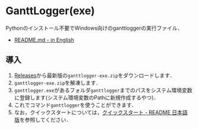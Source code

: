 # GanttLogger(exe)
Pythonのインストール不要でWindows向けのganttloggerの実行ファイル．
- [README.md - in English](https://github.com/KagenoMoheji/GanttLogger/blob/master/exe/README.md)

## 導入
1. [Releases](https://github.com/KagenoMoheji/GanttLogger/releases)から最新版の`ganttlogger-exe.zip`をダウンロードします．
2. `ganttlogger-exe.zip`を解凍します．
3. `ganttlogger.exe`があるフォルダ`ganttlogger`までのパスをシステム環境変数に登録します(システム環境変数のPathに新規作成するやつ)．
4. これでコマンド`ganttlogger`を使うことができます．
5. なお，クイックスタートについては，[クイックスタート - README 日本語版](https://github.com/KagenoMoheji/GanttLogger/blob/master/README-ja.md#2-2)を参照してください．

